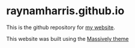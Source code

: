 # raynamharris.github.io

This is the github repository for [my website](http://raynamharris.github.io).

This website was built using the [Massively theme](https://github.com/iwiedenm/jekyll-theme-massively-src)


